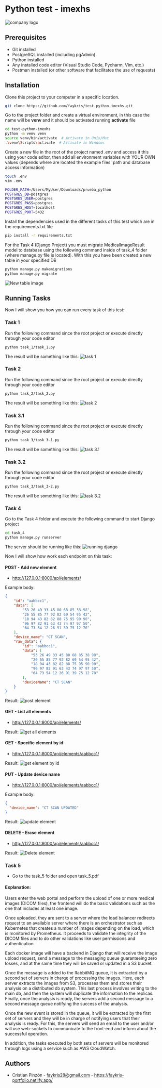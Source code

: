 # Python test - imexhs
![company logo](https://encrypted-tbn0.gstatic.com/images?q=tbn:ANd9GcSy0wBnzGMMnDJgbRTA0ATTEil3vC8kQV2Tgw&s)

## Prerequisites
- Git installed
- PostgreSQL installed (including pgAdmin)
- Python installed
- Any installed code editor (Visual Studio Code, Pycharm, Vim, etc.)
- Postman installed (or other software that facilitates the use of requests)

## Installation
Clone this project to your computer in a specific location.
```bash
git clone https://github.com/faykris/test-python-imexhs.git
```
Go to the project folder and create a virtual environment, in this case the name will be **venv** and it should be activated running **activate** file

```bash
cd test-python-imexhs
python -m venv venv
source venv/bin/activate  # Activate in Unix/Mac
.\venv\Scripts\activate  # Activate in Windows
```
Create a new file in the root of the project named .env and access it this using your code editor, then add all environment variables with YOUR OWN values (depends where are located the example files' path and database access information)
```bash
touch .env
vim .env
```
```bash
FOLDER_PATH=/Users/MyUser/Downloads/prueba_python
POSTGRES_DB=postgres
POSTGRES_USER=postgres
POSTGRES_PASS=postgres
POSTGRES_HOST=localhost
POSTGRES_PORT=5432
```

Install the dependencies used in the different tasks of this test which are in the requirements.txt file
```bash
pip install -r requirements.txt
```

For the Task 4 (Django Project) you must migrate MedicalImageResult model to database using the following command inside of task_4 folder (where manage.py file is located). With this you have been created a new table in your specified DB
```bash
python manage.py makemigrations
python manage.py migrate
```

![New table image](images/ss1.png)

## Running Tasks
Now I will show you how you can run every task of this test:

### Task 1
Run the following command since the root project or execute directly through your code editor 
```bash
python task_1/task_1.py
```
The result will be something like this:
![task 1](images/ss2.png)

### Task 2
Run the following command since the root project or execute directly through your code editor
```bash
python task_2/task_2.py
```
The result will be something like this:
![task 2](images/ss3.png)

### Task 3.1
Run the following command since the root project or execute directly through your code editor
```bash
python task_3/task_3-1.py
```
The result will be something like this:
![task 3.1](images/ss4.png)

### Task 3.2
Run the following command since the root project or execute directly through your code editor
```bash
python task_3/task_3-2.py
```
The result will be something like this:
![task 3.2](images/ss5.png)

### Task 4
Go to the Task 4 folder and execute the following command to start Django project
```bash
cd task_4
python manage.py runserver
```
The server should be running like this:
![running django](images/ss6.png)

Now I will show how work each endpoint on this task:

#### POST - Add new element

- http://127.0.0.1:8000/api/elements/

Example body:
```json
{
    "id": "aabbcc1",
    "data": [
        "53 26 49 33 45 80 68 85 38 98",
        "26 55 85 77 92 82 69 54 95 42",
        "18 94 43 82 82 88 75 95 90 90",
        "96 97 82 91 63 43 74 97 97 50",
        "64 73 54 12 26 91 39 75 12 70"
    ],
    "device_name": "CT SCAN",
    "raw_data": {
        "id": "aabbcc1",
        "data": [
            "53 26 49 33 45 80 68 85 38 98",
            "26 55 85 77 92 82 69 54 95 42",
            "18 94 43 82 82 88 75 95 90 90",
            "96 97 82 91 63 43 74 97 97 50",
            "64 73 54 12 26 91 39 75 12 70"
        ],
        "deviceName": "CT SCAN"
    }
}
```
Result:
![post element](images/ss7.png)

#### GET - List all elements

- http://127.0.0.1:8000/api/elements/

Result:
![get all elements](images/ss8.png)


#### GET - Specific element by id

- http://127.0.0.1:8000/api/elements/aabbcc1/

Result:
![get element by id](images/ss9.png)

#### PUT - Update device name
- http://127.0.0.1:8000/api/elements/aabbcc1/

Example body:
```json
{
  "device_name": "CT SCAN UPDATED"
}
```
Result:
![update element](images/ss10.png)

#### DELETE - Erase element
- http://127.0.0.1:8000/api/elements/aabbcc1/

Result:
![Delete element](images/ss11.png)

### Task 5

- Go to the task_5 folder and open task_5.pdf

#### Explanation: 
Users enter the web portal and perform the upload of one or more medical images (DICOM files), the frontend will do the basic validations such as the one that includes at least one image.

Once uploaded, they are sent to a server where the load balancer redirects request to an available server where there is an orchestrator such as Kubernetes that creates a number of images depending on the load, which is monitored by Prometheus. It proceeds to validate the integrity of the DICOM files and to do other validations like user permissions and authentication.

Each docker image will have a backend in Django that will receive the image upload request, send a message to the messaging queue guaranteeing zero losses, and at the same time they will be saved or updated in a S3 bucket.

Once the message is added to the RabbitMQ queue, it is extracted by a second set of servers in charge of processing the images. Here, each server extracts the images from S3, processes them and stores their analysis on a distributed db system. This last process involves writing to the main db, and then the system will duplicate the information to the replicas.
Finally, once the analysis is ready, the servers add a second message to a second message queue notifying the success of the analysis.

Once the new event is stored in the queue, it will be extracted by the first set of servers and they will be in charge of notifying users that their analysis is ready. For this, the servers will send an email to the user and/or will use web-sockets to communicate to the front-end and inform about the successful operation.

In addition, the tasks executed by both sets of servers will be monitored through logs using a service such as AWS CloudWatch.

## Authors

- Cristian Pinzón - faykris28@gmail.com - https://faykris-portfolio.netlify.app/